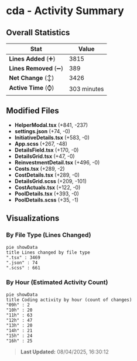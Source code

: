 # cda - Activity Summary 

## Overall Statistics

| Stat                   | Value                                                             |
| ---------------------- | ----------------------------------------------------------------- |
| **Lines Added** (➕)   | 3815                                          |
| **Lines Removed** (➖) | 389                                        |
| **Net Change** (↕)    | 3426                |
| **Active Time** (⌚)   | 303 minutes |


## Modified Files
- **HelperModal.tsx** (+841, -237)
- **settings.json** (+74, -0)
- **InitiativeDetails.tsx** (+583, -0)
- **App.scss** (+267, -48)
- **DetailsField.tsx** (+170, -0)
- **DetailsGrid.tsx** (+47, -0)
- **ReinvestmentDetail.tsx** (+496, -0)
- **Costs.tsx** (+289, -2)
- **CostDetails.tsx** (+289, -0)
- **DetailsGrid.scss** (+209, -101)
- **CostActuals.tsx** (+122, -0)
- **PoolDetails.tsx** (+393, -0)
- **PoolDetails.scss** (+35, -1)

## Visualizations

### By File Type (Lines Changed)

```mermaid
pie showData
title Lines changed by file type
".tsx" : 3469
".json" : 74
".scss" : 661
```

### By Hour (Estimated Activity Count)

```mermaid
pie showData
title Coding activity by hour (count of changes)
"09h" : 2
"10h" : 20
"11h" : 63
"12h" : 47
"13h" : 20
"14h" : 21
"15h" : 24
"16h" : 25
```


> **Last Updated:** 08/04/2025, 16:30:12